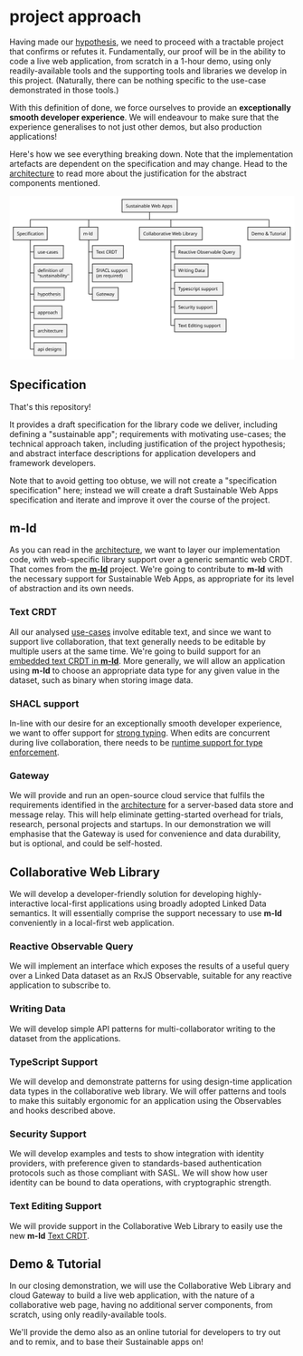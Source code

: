 # project approach

Having made our [hypothesis](hypothesis.md), we need to proceed with a tractable project that confirms or refutes it. Fundamentally, our proof will be in the ability to code a live web application, from scratch in a 1-hour demo, using only readily-available tools and the supporting tools and libraries we develop in this project. (Naturally, there can be nothing specific to the use-case demonstrated in those tools.)

With this definition of done, we force ourselves to provide an **exceptionally smooth developer experience**. We will endeavour to make sure that the experience generalises to not just other demos, but also production applications!

Here's how we see everything breaking down. Note that the implementation artefacts are dependent on the specification and may change. Head to the [architecture](architecture.md) to read more about the justification for the abstract components mentioned.

![work breakdown](img/approach.wbs.svg)

## Specification

That's this repository!

It provides a draft specification for the library code we deliver, including defining a "sustainable app"; requirements with motivating use-cases; the technical approach taken, including justification of the project hypothesis; and abstract interface descriptions for application developers and framework developers.

Note that to avoid getting too obtuse, we will not create a "specification specification" here; instead we will create a draft Sustainable Web Apps specification and iterate and improve it over the course of the project.

## m-ld

As you can read in the [architecture](architecture.md), we want to layer our implementation code, with web-specific library support over a generic semantic web CRDT. That comes from the [**m-ld**](https://m-ld.org/) project. We're going to contribute to **m-ld** with the necessary support for Sustainable Web Apps, as appropriate for its level of abstraction and its own needs.

### Text CRDT

All our analysed [use-cases](../use-cases.md) involve editable text, and since we want to support live collaboration, that text generally needs to be editable by multiple users at the same time. We're going to build support for an [embedded text CRDT in **m-ld**](https://github.com/m-ld/m-ld-spec/issues/35). More generally, we will allow an application using **m-ld** to choose an appropriate data type for any given value in the dataset, such as binary when storing image data.

### SHACL support

In-line with our desire for an exceptionally smooth developer experience, we want to offer support for [strong typing](#typescript-support). When edits are concurrent during live collaboration, there needs to be [runtime support for type enforcement](https://github.com/m-ld/m-ld-js/issues/124).

### Gateway

We will provide and run an open-source cloud service that fulfils the requirements identified in the [architecture](architecture.md) for a server-based data store and message relay. This will help eliminate getting-started overhead for trials, research, personal projects and startups. In our demonstration we will emphasise that the Gateway is used for convenience and data durability, but is optional, and could be self-hosted.

## Collaborative Web Library

We will develop a developer-friendly solution for developing highly-interactive local-first applications using broadly adopted Linked Data semantics. It will essentially comprise the support necessary to use **m-ld** conveniently in a local-first web application.

### Reactive Observable Query

We will implement an interface which exposes the results of a useful query over a Linked Data dataset as an RxJS Observable, suitable for any reactive application to subscribe to.

### Writing Data

We will develop simple API patterns for multi-collaborator writing to the dataset from the applications.

### TypeScript Support

We will develop and demonstrate patterns for using design-time application data types in the collaborative web library. We will offer patterns and tools to make this suitably ergonomic for an application using the Observables and hooks described above.

### Security Support

We will develop examples and tests to show integration with identity providers, with preference given to standards-based authentication protocols such as those compliant with SASL. We will show how user identity can be bound to data operations, with cryptographic strength.

### Text Editing Support

We will provide support in the Collaborative Web Library to easily use the new **m-ld** [Text CRDT](#text-crdt).

## Demo & Tutorial

In our closing demonstration, we will use the Collaborative Web Library and cloud Gateway to build a live web application, with the nature of a collaborative web page, having no additional server components, from scratch, using only readily-available tools.

We'll provide the demo also as an online tutorial for developers to try out and to remix, and to base their Sustainable apps on!
